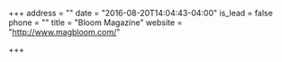+++
address = ""
date = "2016-08-20T14:04:43-04:00"
is_lead = false
phone = ""
title = "Bloom Magazine"
website = "http://www.magbloom.com/"

+++
